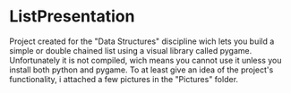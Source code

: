 # ListPresentation
 Project created for the "Data Structures" discipline wich lets you build a simple or double chained list using a visual library called pygame.
 Unfortunately it is not compiled, wich means you cannot use it unless you install both python and pygame.
 To at least give an idea of the project's functionality, i attached a few pictures in the "Pictures" folder.